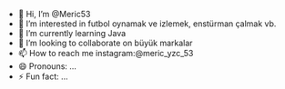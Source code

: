 - 👋 Hi, I’m @Meric53
- 👀 I’m interested in futbol oynamak ve izlemek, enstürman çalmak vb.
- 🌱 I’m currently learning Java
- 💞️ I’m looking to collaborate on büyük markalar 
- 📫 How to reach me instagram:@meric_yzc_53
- 😄 Pronouns: ...
- ⚡ Fun fact: ...

<!---
Meric53/Meric53 is a ✨ special ✨ repository because its `README.md` (this file) appears on your GitHub profile.
You can click the Preview link to take a look at your changes.
--->
